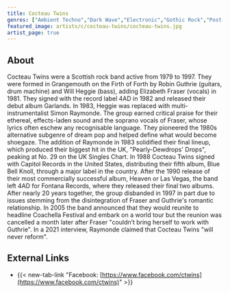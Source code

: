 ```yaml
---
title: Cocteau Twins
genres: ["Ambient Techno","Dark Wave","Electronic","Gothic Rock","Post-Punk","Rock","Shoegaze","Dream Pop","Ethereal Wave"]
featured_image: artists/c/cocteau-twins/cocteau-twins.jpg
artist_page: true
---
```

## About

Cocteau Twins were a Scottish rock band active from 1979 to 1997. They were formed in Grangemouth on the Firth of Forth by Robin Guthrie (guitars, drum machine) and Will Heggie (bass), adding Elizabeth Fraser (vocals) in 1981. They signed with the record label 4AD in 1982 and released their debut album Garlands. In 1983, Heggie was replaced with multi-instrumentalist Simon Raymonde. The group earned critical praise for their ethereal, effects-laden sound and the soprano vocals of Fraser, whose lyrics often eschew any recognisable language. They pioneered the 1980s alternative subgenre of dream pop and helped define what would become shoegaze.
The addition of Raymonde in 1983 solidified their final lineup, which produced their biggest hit in the UK, "Pearly-Dewdrops' Drops", peaking at No. 29 on the UK Singles Chart. In 1988 Cocteau Twins signed with Capitol Records in the United States, distributing their fifth album, Blue Bell Knoll, through a major label in the country. After the 1990 release of their most commercially successful album, Heaven or Las Vegas, the band left 4AD for Fontana Records, where they released their final two albums. 
After nearly 20 years together, the group disbanded in 1997 in part due to issues stemming from the disintegration of Fraser and Guthrie's romantic relationship. In 2005 the band announced that they would reunite to headline Coachella Festival and embark on a world tour but the reunion was cancelled a month later after Fraser "couldn’t bring herself to work with Guthrie". In a 2021 interview, Raymonde claimed that Cocteau Twins "will never reform".

## External Links

- {{< new-tab-link "Facebook: [https://www.facebook.com/ctwins](https://www.facebook.com/ctwins)" >}}




